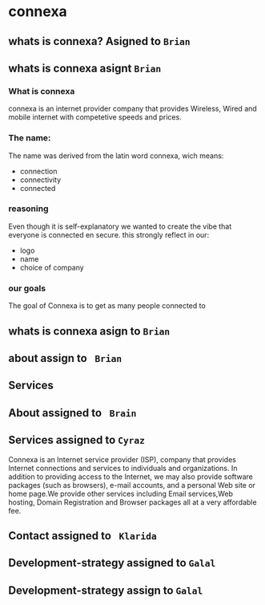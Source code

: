 # connexa

## whats is connexa? Asigned to `Brian` 


## whats is connexa asignt `Brian` 

### What is connexa
connexa is an internet provider company that provides Wireless, Wired and mobile internet with competetive speeds and prices.
### The name:
The name was derived from the latin word connexa, wich means:
- connection
- connectivity
- connected
### reasoning
Even though it is self-explanatory we wanted to create the vibe that everyone is connected en secure.
this strongly reflect in our:
- logo
- name
- choice of company 
### our goals
The goal of Connexa is to get as many people connected to


## whats is connexa asign to `Brian`


## about assign to ` Brian`

## Services







## About assigned to ` Brain`



## Services assigned to `Cyraz`

Connexa is an Internet service provider (ISP), company that provides Internet connections and services to individuals and organizations.
In addition to providing access to the Internet, we may also provide software packages (such as browsers), e-mail accounts, and a personal Web site or home page.We provide other services including Email services,Web hosting, Domain Registration and Browser packages all at a very affordable fee.


## Contact assigned to ` Klarida`



## Development-strategy  assigned to `Galal`

## Development-strategy assign to `Galal`

